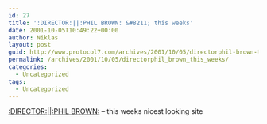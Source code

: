 ```yaml
---
id: 27
title: ':DIRECTOR:||:PHIL BROWN: &#8211; this weeks'
date: 2001-10-05T10:49:22+00:00
author: Niklas
layout: post
guid: http://www.protocol7.com/archives/2001/10/05/directorphil-brown-this-weeks/
permalink: /archives/2001/10/05/directorphil_brown_this_weeks/
categories:
  - Uncategorized
tags:
  - Uncategorized
---
```

<div class='microid-27c874aa8ae017ce006dbf7db1a55b105a58fb60'>
  <p>
    <a href="http://www.philbrown.bc.ca/">:DIRECTOR:||:PHIL BROWN:</a> &#8211; this weeks nicest looking site
  </p>
</div>
